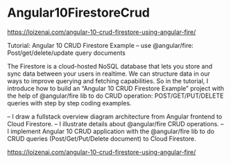 # Angular10FirestoreCrud

https://loizenai.com/angular-10-crud-firestore-using-angular-fire/

Tutorial: Angular 10 CRUD Firestore Example – use @angular/fire: Post/get/delete/update query documents

The Firestore is a cloud-hosted NoSQL database that lets you store and sync data between your users in realtime. We can structure data in our ways to improve querying and fetching capabilities. So in the tutorial, I introduce how to build an “Angular 10 CRUD Firestore Example” project with the help of @angular/fire lib to do CRUD operation: POST/GET/PUT/DELETE queries with step by step coding examples.

– I draw a fullstack overview diagram architecture from Angular frontend to Cloud Firestore.
– I illustrate details about @angular/fire CRUD operations.
– I implement Angular 10 CRUD application with the @angular/fire lib to do CRUD queries (Post/Get/Put/Delete document) to Cloud Firestore.

https://loizenai.com/angular-10-crud-firestore-using-angular-fire/

